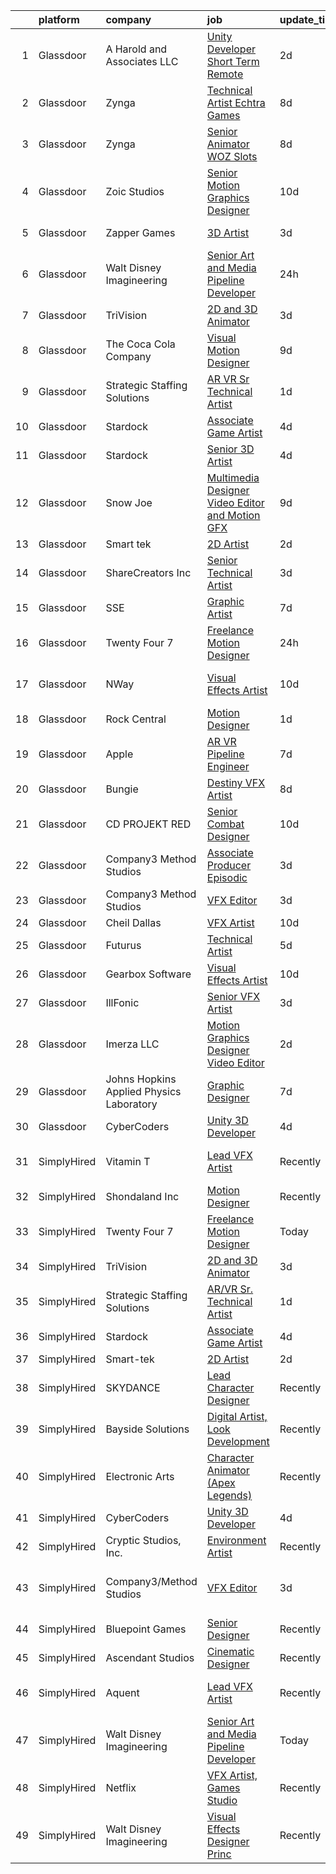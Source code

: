 

|    | platform    | company                                  | job                                                                                                                                                                                                                                                                                                                                                                                                                                                                                                                                                                                                                                                                                                                                                                                                                                                                                                                                                                                                                                                                                                                                                                                                                                                                                                                                                         | update_time   | location                     |
|---:|:------------|:-----------------------------------------|:------------------------------------------------------------------------------------------------------------------------------------------------------------------------------------------------------------------------------------------------------------------------------------------------------------------------------------------------------------------------------------------------------------------------------------------------------------------------------------------------------------------------------------------------------------------------------------------------------------------------------------------------------------------------------------------------------------------------------------------------------------------------------------------------------------------------------------------------------------------------------------------------------------------------------------------------------------------------------------------------------------------------------------------------------------------------------------------------------------------------------------------------------------------------------------------------------------------------------------------------------------------------------------------------------------------------------------------------------------|:--------------|:-----------------------------|
|  1 | Glassdoor   | A  Harold and Associates  LLC            | [Unity Developer  Short Term Remote ](https://www.glassdoor.com/partner/jobListing.htm?pos=129&ao=1136043&s=58&guid=00000181518ce360a4785c8a1d7df10a&src=GD_JOB_AD&t=SR&vt=w&ea=1&cs=1_b9d43123&cb=1654930597036&jobListingId=1007925954105&jrtk=3-0-1g58opos5r0r7801-1g58oposhpkgu800-1e796db64d10e7f9-)                                                                                                                                                                                                                                                                                                                                                                                                                                                                                                                                                                                                                                                                                                                                                                                                                                                                                                                                                                                                                                                   | 2d            | Jacksonville, FL             |
|  2 | Glassdoor   | Zynga                                    | [Technical Artist   Echtra Games](https://www.glassdoor.com/partner/jobListing.htm?pos=117&ao=1136043&s=58&guid=00000181518ce360a4785c8a1d7df10a&src=GD_JOB_AD&t=SR&vt=w&cs=1_96458564&cb=1654930597036&jobListingId=1007913992622&jrtk=3-0-1g58opos5r0r7801-1g58oposhpkgu800-b359a468225a3754-)                                                                                                                                                                                                                                                                                                                                                                                                                                                                                                                                                                                                                                                                                                                                                                                                                                                                                                                                                                                                                                                            | 8d            | San Francisco, CA            |
|  3 | Glassdoor   | Zynga                                    | [Senior Animator   WOZ Slots](https://www.glassdoor.com/partner/jobListing.htm?pos=116&ao=1136043&s=58&guid=00000181518ce360a4785c8a1d7df10a&src=GD_JOB_AD&t=SR&vt=w&cs=1_ad0c7c05&cb=1654930597034&jobListingId=1007914666238&jrtk=3-0-1g58opos5r0r7801-1g58oposhpkgu800-39a5d3eafd938210-)                                                                                                                                                                                                                                                                                                                                                                                                                                                                                                                                                                                                                                                                                                                                                                                                                                                                                                                                                                                                                                                                | 8d            | Chicago, IL                  |
|  4 | Glassdoor   | Zoic Studios                             | [Senior Motion Graphics Designer](https://www.glassdoor.com/partner/jobListing.htm?pos=124&ao=1136043&s=58&guid=00000181518ce360a4785c8a1d7df10a&src=GD_JOB_AD&t=SR&vt=w&ea=1&cs=1_209a2ba4&cb=1654930597035&jobListingId=1007907693991&jrtk=3-0-1g58opos5r0r7801-1g58oposhpkgu800-b39aac3e85ed8310-)                                                                                                                                                                                                                                                                                                                                                                                                                                                                                                                                                                                                                                                                                                                                                                                                                                                                                                                                                                                                                                                       | 10d           | Remote                       |
|  5 | Glassdoor   | Zapper Games                             | [3D Artist](https://www.glassdoor.com/partner/jobListing.htm?pos=109&ao=1136043&s=58&guid=00000181518ce360a4785c8a1d7df10a&src=GD_JOB_AD&t=SR&vt=w&cs=1_eeca3065&cb=1654930597032&jobListingId=1007923638550&jrtk=3-0-1g58opos5r0r7801-1g58oposhpkgu800-92a68e384079e975-)                                                                                                                                                                                                                                                                                                                                                                                                                                                                                                                                                                                                                                                                                                                                                                                                                                                                                                                                                                                                                                                                                  | 3d            | Morrisville, NC              |
|  6 | Glassdoor   | Walt Disney Imagineering                 | [Senior Art and Media Pipeline Developer](https://www.glassdoor.com/partner/jobListing.htm?pos=104&ao=1110586&s=58&guid=00000181518ce360a4785c8a1d7df10a&src=GD_JOB_AD&t=SR&vt=w&cs=1_5392233a&cb=1654930597031&jobListingId=1007932656587&cpc=32EE424DE2B657EB&jrtk=3-0-1g58opos5r0r7801-1g58oposhpkgu800-83fcc367dbf135cc--6NYlbfkN0DAFTyt7pbDCC2JPO79CSdi1dIb81yjczP5qsKcZIxgiRd1qisRd4re16D_VG3-wzXG57puhitRuevPOJK4-wjNVoZHqLClS8YisrpDUNtzZNXryBsFlDOdOwocFpZIOtKpxeprGMTN07mJw_KRPWjuAxQ2XrtTjftScjLJBQ-ezjAJPRFPMRVo4rQDdA_6QP0Sq94ZFhX8nO3e1u_mrsggD7JqbNsBX-Imd9Tg0i0qDWRhpe0PSbmAWN2nq15g9uXSancT26He3uvrjI1gGjtDw0KKlkfh-8Gflk83XNh3M2b1c8O8WJtFH-SqMK_P3CN7rbMwVXgyHV-kLhIIQE5tK9d8rw_dThnWyTTtjNpO5RtU21bqLc2C_y7XMC8va1zQiofNGj7KvhMegTb_XmfbqA4gH2tFpMwlw5_-XU4aQpndSTCjSSl_WfYUb3ZlK1Sp9XMjuZmEog%3D%3D)                                                                                                                                                                                                                                                                                                                                                                                                                                                                                                                                   | 24h           | Layton, UT                   |
|  7 | Glassdoor   | TriVision                                | [2D and 3D Animator](https://www.glassdoor.com/partner/jobListing.htm?pos=101&ao=1110586&s=58&guid=00000181518ce360a4785c8a1d7df10a&src=GD_JOB_AD&t=SR&vt=w&ea=1&cs=1_b169dddd&cb=1654930597031&jobListingId=1007923493054&cpc=26740BCDE5E48596&jrtk=3-0-1g58opos5r0r7801-1g58oposhpkgu800-6f14346ff64f8c7f--6NYlbfkN0AWrIIzWEwcoHTcDGLwRb9jcH-4OYeEvl2aQOa1hz5tZniwjen0Mq8fmCq01Knph2PQMC5AgdxDFo7v09Q3O21P7an5kRL4Twfii2FVi7YSe2xmxKfCcNqrGgxYJNsSRbWD7vMa5LbWAdknHSPvtmp4kyHp0XSGkAAocuLar0-wsMpxOYdHyRnAHzUZ66pHbsxeLUCZMbCXrcTOsCt2dsSi3r-jRm0FHXFiPUJRIPi_U2_aS_yE_gouuSdLVji5hiKNSEWbU6tzkc-MeRK7Z_QwDKSgenU3zNJu775sGR_XW9eulW_iguRTadGuCEeF_C_pf-0NtQ3jTmID04OptzibtwlifK4v2dBVMn2QGY_f-l1jTSm9KSXHgXF07Sd3kv3hMZZMgMX8letVqq81tblqGIwR-L3dFegtHBDunJntMgFnSpcEuxU5z9XQlok8SI6efrvrL5hBFewagWjKMZMJVJG2Nv-Zpt08Iqv8KstbWqqf6587b1Qs)                                                                                                                                                                                                                                                                                                                                                                                                                                                                                                               | 3d            | Chantilly, VA                |
|  8 | Glassdoor   | The Coca Cola Company                    | [Visual Motion Designer](https://www.glassdoor.com/partner/jobListing.htm?pos=111&ao=1136043&s=58&guid=00000181518ce360a4785c8a1d7df10a&src=GD_JOB_AD&t=SR&vt=w&cs=1_72b3d93b&cb=1654930597032&jobListingId=1007909030703&jrtk=3-0-1g58opos5r0r7801-1g58oposhpkgu800-6249d2c6d5ddb89c-)                                                                                                                                                                                                                                                                                                                                                                                                                                                                                                                                                                                                                                                                                                                                                                                                                                                                                                                                                                                                                                                                     | 9d            | Atlanta, GA                  |
|  9 | Glassdoor   | Strategic Staffing Solutions             | [AR VR Sr  Technical Artist](https://www.glassdoor.com/partner/jobListing.htm?pos=102&ao=1110586&s=58&guid=00000181518ce360a4785c8a1d7df10a&src=GD_JOB_AD&t=SR&vt=w&ea=1&cs=1_bf23200c&cb=1654930597031&jobListingId=1007929569605&cpc=F5E96E35A1725171&jrtk=3-0-1g58opos5r0r7801-1g58oposhpkgu800-1b2dc3804b4d986e--6NYlbfkN0CB4h_TpqywgMPZecH4V9H9bCqyxawBCNsXMflKEtNjwLwtboGeSLVS3mTxbIdAhmMGzn4FEaU5kXmBstSJiJErBvEejXVAtZGR0oqPiEVNPcK3Uclj1SALHcDGb4-PYzpCL7RFVY3DP12FTDHL4XU7w3uje3Q8a5fWgjhggnJ6j8FgP2Xhd80RWND3yJrW0gbgLD_-G5ZVqWHF3b8GMsDqZ1R_uttyKp7asjJILqgUHjZ-BZcDWCADPmCP53Y2_1-Kv3KjafPzfIoqaaizoadL0KLqp_kxM0s687nwCWEynOWUXtCwnz3Nmh4FhzJo0GFozD489x1PcRw0CW142Ygrf0ZLm3mMDKYg1ab0vZbd8CReC8CL3t7oiVsJ4qKsp3uM_XK-0kGDnvexlp0gfcT1u6uzTz4OsO0ma5zoLGqlBw-p22ySvuwmAIaOC3oNGI_yIQ-BlEOiKolHFCPqP5MrlVgvUZ1RCF1gzK0_9Jske68xBuR56wgWGvdeB7lDvnYQsa3rUMH7yLHV38Lizl8UgYC3YSUMrBc%3D)                                                                                                                                                                                                                                                                                                                                                                                                                                                         | 1d            | Remote                       |
| 10 | Glassdoor   | Stardock                                 | [Associate Game Artist](https://www.glassdoor.com/partner/jobListing.htm?pos=110&ao=1136043&s=58&guid=00000181518ce360a4785c8a1d7df10a&src=GD_JOB_AD&t=SR&vt=w&ea=1&cs=1_4d7848bd&cb=1654930597032&jobListingId=1007922211857&jrtk=3-0-1g58opos5r0r7801-1g58oposhpkgu800-21858a99e1df3e9a-)                                                                                                                                                                                                                                                                                                                                                                                                                                                                                                                                                                                                                                                                                                                                                                                                                                                                                                                                                                                                                                                                 | 4d            | Plymouth, MI                 |
| 11 | Glassdoor   | Stardock                                 | [Senior 3D Artist](https://www.glassdoor.com/partner/jobListing.htm?pos=130&ao=1136043&s=58&guid=00000181518ce360a4785c8a1d7df10a&src=GD_JOB_AD&t=SR&vt=w&ea=1&cs=1_a9fa05c8&cb=1654930597036&jobListingId=1007922211429&jrtk=3-0-1g58opos5r0r7801-1g58oposhpkgu800-64136ada0d69eb5f-)                                                                                                                                                                                                                                                                                                                                                                                                                                                                                                                                                                                                                                                                                                                                                                                                                                                                                                                                                                                                                                                                      | 4d            | Plymouth, MI                 |
| 12 | Glassdoor   | Snow Joe                                 | [Multimedia Designer   Video Editor and Motion GFX](https://www.glassdoor.com/partner/jobListing.htm?pos=126&ao=1136043&s=58&guid=00000181518ce360a4785c8a1d7df10a&src=GD_JOB_AD&t=SR&vt=w&cs=1_21775976&cb=1654930597036&jobListingId=1007910100343&jrtk=3-0-1g58opos5r0r7801-1g58oposhpkgu800-208a6b042dfd2601-)                                                                                                                                                                                                                                                                                                                                                                                                                                                                                                                                                                                                                                                                                                                                                                                                                                                                                                                                                                                                                                          | 9d            | Hoboken, NJ                  |
| 13 | Glassdoor   | Smart tek                                | [2D Artist](https://www.glassdoor.com/partner/jobListing.htm?pos=103&ao=1110586&s=58&guid=00000181518ce360a4785c8a1d7df10a&src=GD_JOB_AD&t=SR&vt=w&ea=1&cs=1_623492fe&cb=1654930597032&jobListingId=1007926539829&cpc=39A4E8CE329AB187&jrtk=3-0-1g58opos5r0r7801-1g58oposhpkgu800-a94aabdde8f78f86--6NYlbfkN0DP7N_JgDagYY8-Mk0WwzF0Q0gIEsWRfzc2JbQn8QKLxI5WINWVnLWau4r_adrYk_08nopmky6Yp9KXowhxiUrOn7TbAJEr6jRYi4l_eSgzSUpbVxlzj68TqKGwwwFb2TToCx1ALHckjtar26PQYrbpVTsVb9J0ZlsFx66Vl5tNLkfXJg01BTuIycT2f4d_rjKwflo0sfkh91llsQdeOvmgIkHeUVCGg2pNq5n9qezRignmznCJCS61BQTxI7pFbss71aOoZE24qQSkk77Ww-qUk9Z-BjtSZiazXcTNZy_emKOCETznfrGv7NMGlJ2lMThRX8T7jIqTRB7CHWeIqkLTDxK96JmyCcd44HweRnUTGTP6xmZvyVzuxv95TBiIVmsNsfuK5j-I7sv0UJBcYkxBOsGE7yzI08SSWYNi3lZHCc2oNl19j5qMQI5xBqxfM60JIooQckeHtoCOVIHHjP37GknXgJT4a0YSaopQ1QmFJXFlIRIUzOGP)                                                                                                                                                                                                                                                                                                                                                                                                                                                                                                                        | 2d            | Duluth, GA                   |
| 14 | Glassdoor   | ShareCreators Inc                        | [Senior Technical Artist](https://www.glassdoor.com/partner/jobListing.htm?pos=127&ao=1136043&s=58&guid=00000181518ce360a4785c8a1d7df10a&src=GD_JOB_AD&t=SR&vt=w&ea=1&cs=1_92bc6526&cb=1654930597036&jobListingId=1007923772799&jrtk=3-0-1g58opos5r0r7801-1g58oposhpkgu800-a0860884fe1a9510-)                                                                                                                                                                                                                                                                                                                                                                                                                                                                                                                                                                                                                                                                                                                                                                                                                                                                                                                                                                                                                                                               | 3d            | Remote                       |
| 15 | Glassdoor   | SSE                                      | [Graphic Artist](https://www.glassdoor.com/partner/jobListing.htm?pos=128&ao=1136043&s=58&guid=00000181518ce360a4785c8a1d7df10a&src=GD_JOB_AD&t=SR&vt=w&ea=1&cs=1_f6346c64&cb=1654930597036&jobListingId=1007916270275&jrtk=3-0-1g58opos5r0r7801-1g58oposhpkgu800-d088b9a833fc76d4-)                                                                                                                                                                                                                                                                                                                                                                                                                                                                                                                                                                                                                                                                                                                                                                                                                                                                                                                                                                                                                                                                        | 7d            | Saint Louis, MO              |
| 16 | Glassdoor   | Twenty Four 7                            | [Freelance Motion Designer](https://www.glassdoor.com/partner/jobListing.htm?pos=107&ao=1136043&s=58&guid=00000181518ce360a4785c8a1d7df10a&src=GD_JOB_AD&t=SR&vt=w&cs=1_a88bc233&cb=1654930597032&jobListingId=1007932732558&jrtk=3-0-1g58opos5r0r7801-1g58oposhpkgu800-4262249da82cfccc-)                                                                                                                                                                                                                                                                                                                                                                                                                                                                                                                                                                                                                                                                                                                                                                                                                                                                                                                                                                                                                                                                  | 24h           | Portland, OR                 |
| 17 | Glassdoor   | NWay                                     | [Visual Effects Artist](https://www.glassdoor.com/partner/jobListing.htm?pos=119&ao=1136043&s=58&guid=00000181518ce360a4785c8a1d7df10a&src=GD_JOB_AD&t=SR&vt=w&ea=1&cs=1_30a43cc4&cb=1654930597037&jobListingId=1007906403680&jrtk=3-0-1g58opos5r0r7801-1g58oposhpkgu800-1d6072695215c2d0-)                                                                                                                                                                                                                                                                                                                                                                                                                                                                                                                                                                                                                                                                                                                                                                                                                                                                                                                                                                                                                                                                 | 10d           | San Francisco, CA            |
| 18 | Glassdoor   | Rock Central                             | [Motion Designer](https://www.glassdoor.com/partner/jobListing.htm?pos=108&ao=1136043&s=58&guid=00000181518ce360a4785c8a1d7df10a&src=GD_JOB_AD&t=SR&vt=w&cs=1_f8526386&cb=1654930597032&jobListingId=1007928332112&jrtk=3-0-1g58opos5r0r7801-1g58oposhpkgu800-1e000492b5f20891-)                                                                                                                                                                                                                                                                                                                                                                                                                                                                                                                                                                                                                                                                                                                                                                                                                                                                                                                                                                                                                                                                            | 1d            | Detroit, MI                  |
| 19 | Glassdoor   | Apple                                    | [AR VR Pipeline Engineer](https://www.glassdoor.com/partner/jobListing.htm?pos=105&ao=1110586&s=58&guid=00000181518ce360a4785c8a1d7df10a&src=GD_JOB_AD&t=SR&vt=w&cs=1_9f3c295e&cb=1654930597031&jobListingId=1007917012962&cpc=334ABAF5D42DC775&jrtk=3-0-1g58opos5r0r7801-1g58oposhpkgu800-133eb62d795134b8--6NYlbfkN0BvKrLyj5gPmtZO9T8euul8TCxuuKNOtzRJOomxnwSEodTz2Bc-sPZl1dBMH13w-jPgyhYajQM8u_w_EcCdldveNDjPZBuSqNd8Yvm_XALYH3Zis_HsqaLOPnhOwy-KstjkGkRjPb-QWrn3alXPuJ3W_mYVcstUhLIxQQJpp66n438RxzrSmy64wxPuzCTa9Ry376BtakXm2I1iXHCma3f333w6WlurhfF-BHSnSe-9u-81bHmtbD123HGra42hB-Qq93Rax_cHrqCgQNCkWh6YGNRA9aOBVMuQrhkJDNF4IYDMXymk8i9Q-iWS2dKazd45yY1haAAUiKYWWpGLpnOx5Rsqem3ds27z9-dX0wc1i8OycqaftnagNOXqzMdORT5wvgJKJ2B1cfI0UvSOYakK_4mggzHBomm3K6zmi33mvxl-MMtn34u2F0C49r8uMOukCJwQMGryvzE5NTdDOVtxGE9SCu3IkpzdWeyyGBObVv81Foh-2LGjUsM0ocbWvogrCpdfku4jjMhBdE-RshIT0b8kx08iDckpnybPEvSWZp-8AqUloN2rQeEwxshvuD3h4AOtPumK9E92jE7mdJHJuk-9yPLzk3bP8fcHD-jVq-In2_eb7M2_mKydW4UjyOfmICcGhZLxMrS37lELaACkkp9-I_RCUqAdpRshJC6i6w99qHJsthQH9FTx4rrQDYDhM2XeeZIp6qjbH_ags9cCbAKFucoCTtDrc5DYwbZoLokTnt_P9iealcid-2ub-m6Blx19kc4WK8jb7WHqF5RqApJcsAzoG6nuz1Fxp2_bz_BCRJJZEycPthUeGZug3pLxcx3uLkgZxRPFxRqtHrfQK8kxDUGRI_-HSMPa4e301DFe-2niZ-kKF7XLQihp4LhaYYeRG34TPdCboJVeyeibZSECfUe6UOMnju9brsJBcMwav36mDqVkjIIZqDlUPf5t0DoUEXfzIg%3D%3D)                   | 7d            | Seattle, WA                  |
| 20 | Glassdoor   | Bungie                                   | [Destiny VFX Artist](https://www.glassdoor.com/partner/jobListing.htm?pos=118&ao=1136043&s=58&guid=00000181518ce360a4785c8a1d7df10a&src=GD_JOB_AD&t=SR&vt=w&ea=1&cs=1_71a31325&cb=1654930597035&jobListingId=1007914521091&jrtk=3-0-1g58opos5r0r7801-1g58oposhpkgu800-f2354eda0b008c11-)                                                                                                                                                                                                                                                                                                                                                                                                                                                                                                                                                                                                                                                                                                                                                                                                                                                                                                                                                                                                                                                                    | 8d            | Bellevue, WA                 |
| 21 | Glassdoor   | CD PROJEKT RED                           | [Senior Combat Designer](https://www.glassdoor.com/partner/jobListing.htm?pos=113&ao=1136043&s=58&guid=00000181518ce360a4785c8a1d7df10a&src=GD_JOB_AD&t=SR&vt=w&ea=1&cs=1_308131b8&cb=1654930597032&jobListingId=1007907673245&jrtk=3-0-1g58opos5r0r7801-1g58oposhpkgu800-f0e81066aaac5e79-)                                                                                                                                                                                                                                                                                                                                                                                                                                                                                                                                                                                                                                                                                                                                                                                                                                                                                                                                                                                                                                                                | 10d           | Boston, MA                   |
| 22 | Glassdoor   | Company3 Method Studios                  | [Associate Producer  Episodic](https://www.glassdoor.com/partner/jobListing.htm?pos=114&ao=1136043&s=58&guid=00000181518ce360a4785c8a1d7df10a&src=GD_JOB_AD&t=SR&vt=w&ea=1&cs=1_a4137979&cb=1654930597034&jobListingId=1007925056179&jrtk=3-0-1g58opos5r0r7801-1g58oposhpkgu800-3a53dd2f2b2c9695-)                                                                                                                                                                                                                                                                                                                                                                                                                                                                                                                                                                                                                                                                                                                                                                                                                                                                                                                                                                                                                                                          | 3d            | Santa Monica, CA             |
| 23 | Glassdoor   | Company3 Method Studios                  | [VFX Editor](https://www.glassdoor.com/partner/jobListing.htm?pos=122&ao=1136043&s=58&guid=00000181518ce360a4785c8a1d7df10a&src=GD_JOB_AD&t=SR&vt=w&ea=1&cs=1_fdab9144&cb=1654930597035&jobListingId=1007923008494&jrtk=3-0-1g58opos5r0r7801-1g58oposhpkgu800-1a313e9d2211dade-)                                                                                                                                                                                                                                                                                                                                                                                                                                                                                                                                                                                                                                                                                                                                                                                                                                                                                                                                                                                                                                                                            | 3d            | Santa Monica, CA             |
| 24 | Glassdoor   | Cheil Dallas                             | [VFX Artist](https://www.glassdoor.com/partner/jobListing.htm?pos=120&ao=1136043&s=58&guid=00000181518ce360a4785c8a1d7df10a&src=GD_JOB_AD&t=SR&vt=w&ea=1&cs=1_2702ce49&cb=1654930597035&jobListingId=1007905103023&jrtk=3-0-1g58opos5r0r7801-1g58oposhpkgu800-722744735316398a-)                                                                                                                                                                                                                                                                                                                                                                                                                                                                                                                                                                                                                                                                                                                                                                                                                                                                                                                                                                                                                                                                            | 10d           | Plano, TX                    |
| 25 | Glassdoor   | Futurus                                  | [Technical Artist](https://www.glassdoor.com/partner/jobListing.htm?pos=125&ao=1136043&s=58&guid=00000181518ce360a4785c8a1d7df10a&src=GD_JOB_AD&t=SR&vt=w&cs=1_4d7a155c&cb=1654930597036&jobListingId=1007919964346&jrtk=3-0-1g58opos5r0r7801-1g58oposhpkgu800-212f0c6d063a93c8-)                                                                                                                                                                                                                                                                                                                                                                                                                                                                                                                                                                                                                                                                                                                                                                                                                                                                                                                                                                                                                                                                           | 5d            | Atlanta, GA                  |
| 26 | Glassdoor   | Gearbox Software                         | [Visual Effects Artist](https://www.glassdoor.com/partner/jobListing.htm?pos=123&ao=1136043&s=58&guid=00000181518ce360a4785c8a1d7df10a&src=GD_JOB_AD&t=SR&vt=w&ea=1&cs=1_1b0e0b0d&cb=1654930597035&jobListingId=1007907452012&jrtk=3-0-1g58opos5r0r7801-1g58oposhpkgu800-645c44b0e4603573-)                                                                                                                                                                                                                                                                                                                                                                                                                                                                                                                                                                                                                                                                                                                                                                                                                                                                                                                                                                                                                                                                 | 10d           | Frisco, TX                   |
| 27 | Glassdoor   | IllFonic                                 | [Senior VFX Artist](https://www.glassdoor.com/partner/jobListing.htm?pos=121&ao=1136043&s=58&guid=00000181518ce360a4785c8a1d7df10a&src=GD_JOB_AD&t=SR&vt=w&ea=1&cs=1_60445546&cb=1654930597035&jobListingId=1007924740583&jrtk=3-0-1g58opos5r0r7801-1g58oposhpkgu800-85556e7476d49878-)                                                                                                                                                                                                                                                                                                                                                                                                                                                                                                                                                                                                                                                                                                                                                                                                                                                                                                                                                                                                                                                                     | 3d            | Remote                       |
| 28 | Glassdoor   | Imerza  LLC                              | [Motion Graphics Designer Video Editor](https://www.glassdoor.com/partner/jobListing.htm?pos=112&ao=1136043&s=58&guid=00000181518ce360a4785c8a1d7df10a&src=GD_JOB_AD&t=SR&vt=w&ea=1&cs=1_af9008e4&cb=1654930597032&jobListingId=1007925698680&jrtk=3-0-1g58opos5r0r7801-1g58oposhpkgu800-288a4a26fca535c9-)                                                                                                                                                                                                                                                                                                                                                                                                                                                                                                                                                                                                                                                                                                                                                                                                                                                                                                                                                                                                                                                 | 2d            | Sarasota, FL                 |
| 29 | Glassdoor   | Johns Hopkins Applied Physics Laboratory | [Graphic Designer](https://www.glassdoor.com/partner/jobListing.htm?pos=115&ao=1136043&s=58&guid=00000181518ce360a4785c8a1d7df10a&src=GD_JOB_AD&t=SR&vt=w&cs=1_c78e537e&cb=1654930597034&jobListingId=1007915450048&jrtk=3-0-1g58opos5r0r7801-1g58oposhpkgu800-21f09bc4b8f9cace-)                                                                                                                                                                                                                                                                                                                                                                                                                                                                                                                                                                                                                                                                                                                                                                                                                                                                                                                                                                                                                                                                           | 7d            | Laurel, MD                   |
| 30 | Glassdoor   | CyberCoders                              | [Unity 3D Developer](https://www.glassdoor.com/partner/jobListing.htm?pos=106&ao=1110586&s=58&guid=00000181518ce360a4785c8a1d7df10a&src=GD_JOB_AD&t=SR&vt=w&ea=1&cs=1_d3824cb4&cb=1654930597032&jobListingId=1007921376127&cpc=6FC5BA77C9A4CD78&jrtk=3-0-1g58opos5r0r7801-1g58oposhpkgu800-e489e7b13910dac4--6NYlbfkN0CpFJQzrgRR8WqXWK1qKKEqALWJw739KlKqr2H-MSI4eoBlI4EFrmor2FYZMP3muM2VgUn4O0eHQRhGXCBzvqR1uHpPGUlZZ1-l5SfFdhWs7v3gbawZLmbfHtcZOypwnqWnufPbvo1Gj-g5ARsM4PPO_gWTvYtcMm-gmegoCFeWrBQqIuTFCvMS9wHOH_enahEzYkuZZaOKxkFesVALFQm71Ws0jH1NJuwpqn5qV6s2HqkfCJposZyWqb146di1WZ2qDnmla58NRnHsf_eqV_txXGtmG9smTnqhPNy69NhrMe5BUb9KKkRSB2S5q2nij_L39BEHRomct_OIkpFkFqhwhdWaGWXItzY8vbRoJ18m8CNNMOBzrij0kMIvM2qUgWSMIK3ceb4M_NDVtYOmUaNV7ASzOX77pBeHkQZxChhgtn104yJsNHgTfSd-HtPADw0hjkdgtVXRyECe5rJ4znHCD54iD3W8fvpegGkS-453V0iBe2Vfz2kgCQpKF6eXg73-dDf8dQqRClDDrW2HZqzmL6RnKaHsreD7lieMm-TA6rF3mv6pMHfA5BCIW6rKH0lXbr6hvW_D3Io_OhDZx6ZOGDP1bUOQHRofPeMf6yJ4A7Sl41ADrumyAMJh-1nHOWphNKKRhxgwC6j7_CT_0n7FrWfmb9HBoEwPlTm39OQM0ansy4p7IKNSF7PIxiPaj3-ixJoOeyDrvPk5_MjvMRVzJuibsQAFcTXe9-2h0grRjjyxA61YlwJBCpj8rrJeVBlmwetcVjm46ZVbVrWXRNdL_XfehMKl7pJn7GXgAZ86bNOK21TeEz9hT9QlicjcLsbIajBwXVIskdzrXXHTewkxVxbXQQHeaX3J1O8MuhodoP_nq1Gck2Dm50wJTYWEQRJpzxP8b7go3JKF8kJBNiHPHfyecfVyk-N5PpZ5rHhaZmdhVupXtOt3vdgUK7lNo1UbHdkFH6m-WcO-Iqm_Op9DLUrYDknDvhk%3D) | 4d            | Los Angeles, CA              |
| 31 | SimplyHired | Vitamin T                                | [Lead VFX Artist](https://www.simplyhired.com/job/ftsXkTp0wzSFhsyYtMgkslB_50lFl9GuGoa77lrR0gb9kKrA70dpSA?q=vfx+designer)                                                                                                                                                                                                                                                                                                                                                                                                                                                                                                                                                                                                                                                                                                                                                                                                                                                                                                                                                                                                                                                                                                                                                                                                                                    | Recently      | San Francisco, CA            |
| 32 | SimplyHired | Shondaland Inc                           | [Motion Designer](https://www.simplyhired.com/job/-BUZUXjjFfHWiP2DE5feesDWvuMtOPWFb8O1LHZihYlKNiD2xD0k5w?q=vfx+designer)                                                                                                                                                                                                                                                                                                                                                                                                                                                                                                                                                                                                                                                                                                                                                                                                                                                                                                                                                                                                                                                                                                                                                                                                                                    | Recently      | Los Angeles, CA              |
| 33 | SimplyHired | Twenty Four 7                            | [Freelance Motion Designer](https://www.simplyhired.com/job/qpEL7gCEQwVdJDb2-62Fa8DesEGaEI9lBbieC7-riNE09hBWKP0vIw?q=vfx+designer)                                                                                                                                                                                                                                                                                                                                                                                                                                                                                                                                                                                                                                                                                                                                                                                                                                                                                                                                                                                                                                                                                                                                                                                                                          | Today         | Portland, OR                 |
| 34 | SimplyHired | TriVision                                | [2D and 3D Animator](https://www.simplyhired.com/job/J5nhrBheE2HQGMyc_XmwYcWNyAO0Peg7M1rqor5G6JGdRpINw8u_5g?q=vfx+designer)                                                                                                                                                                                                                                                                                                                                                                                                                                                                                                                                                                                                                                                                                                                                                                                                                                                                                                                                                                                                                                                                                                                                                                                                                                 | 3d            | Chantilly, VA                |
| 35 | SimplyHired | Strategic Staffing Solutions             | [AR/VR Sr. Technical Artist](https://www.simplyhired.com/job/9wa4dVoi8IdGXxk2fximeuqULXBgrXbP3fVUV2S6t3pNpmJ6P3E9yw?q=vfx+designer)                                                                                                                                                                                                                                                                                                                                                                                                                                                                                                                                                                                                                                                                                                                                                                                                                                                                                                                                                                                                                                                                                                                                                                                                                         | 1d            | Remote                       |
| 36 | SimplyHired | Stardock                                 | [Associate Game Artist](https://www.simplyhired.com/job/LELCaOAydBqa1RBtPNwjFfv7QygAr3IrFYpD0idEFwZyPR6sMDSWwQ?q=vfx+designer)                                                                                                                                                                                                                                                                                                                                                                                                                                                                                                                                                                                                                                                                                                                                                                                                                                                                                                                                                                                                                                                                                                                                                                                                                              | 4d            | Plymouth, MI                 |
| 37 | SimplyHired | Smart-tek                                | [2D Artist](https://www.simplyhired.com/job/xuboe7C5Q0up7yi0Bm759-yG_-gPeJ_LlyZCFBjcCPJSWHMPUgDSSw?q=vfx+designer)                                                                                                                                                                                                                                                                                                                                                                                                                                                                                                                                                                                                                                                                                                                                                                                                                                                                                                                                                                                                                                                                                                                                                                                                                                          | 2d            | Duluth, GA                   |
| 38 | SimplyHired | SKYDANCE                                 | [Lead Character Designer](https://www.simplyhired.com/job/WJIO-yU5fx8fKoUwrPCugG8gtfi7K5nUxrZEFJ59hf42xdyphT_Zlg?q=vfx+designer)                                                                                                                                                                                                                                                                                                                                                                                                                                                                                                                                                                                                                                                                                                                                                                                                                                                                                                                                                                                                                                                                                                                                                                                                                            | Recently      | Los Angeles, CA              |
| 39 | SimplyHired | Bayside Solutions                        | [Digital Artist, Look Development](https://www.simplyhired.com/job/Fm-2iIcyJnLeL0aRhsyXEoCxsEyHUONfo-5aMXUWCJPIHrC9ajIwwA?q=vfx+designer)                                                                                                                                                                                                                                                                                                                                                                                                                                                                                                                                                                                                                                                                                                                                                                                                                                                                                                                                                                                                                                                                                                                                                                                                                   | Recently      | Sunnyvale, CA                |
| 40 | SimplyHired | Electronic Arts                          | [Character Animator (Apex Legends)](https://www.simplyhired.com/job/gIyCJPsBEVMutB2VyBNFWSU2d1XJSdJhK4_i5UxZ_789NVLq9IOaNA?q=vfx+designer)                                                                                                                                                                                                                                                                                                                                                                                                                                                                                                                                                                                                                                                                                                                                                                                                                                                                                                                                                                                                                                                                                                                                                                                                                  | Recently      | Los Angeles, CA              |
| 41 | SimplyHired | CyberCoders                              | [Unity 3D Developer](https://www.simplyhired.com/job/n1UBXFgjiD-jFVaDsHiNY49RblF1xJGCkVkOyhXa3E1bSW_Pp-btkw?q=vfx+designer)                                                                                                                                                                                                                                                                                                                                                                                                                                                                                                                                                                                                                                                                                                                                                                                                                                                                                                                                                                                                                                                                                                                                                                                                                                 | 4d            | Los Angeles, CA              |
| 42 | SimplyHired | Cryptic Studios, Inc.                    | [Environment Artist](https://www.simplyhired.com/job/FYmzSyBnCi1C_iuWctEs9v9s5Cw1lzmc_hWl-01sdyU1OUh1fRsXkw?q=vfx+designer)                                                                                                                                                                                                                                                                                                                                                                                                                                                                                                                                                                                                                                                                                                                                                                                                                                                                                                                                                                                                                                                                                                                                                                                                                                 | Recently      | Los Gatos, CA                |
| 43 | SimplyHired | Company3/Method Studios                  | [VFX Editor](https://www.simplyhired.com/job/iH5o2iFHmMy09ziTGKBcxGBLaXKQ3gsobdyxnZ6ZuSJ8FQQ36Cx3mg?q=vfx+designer)                                                                                                                                                                                                                                                                                                                                                                                                                                                                                                                                                                                                                                                                                                                                                                                                                                                                                                                                                                                                                                                                                                                                                                                                                                         | 3d            | Santa Monica, CA +1 location |
| 44 | SimplyHired | Bluepoint Games                          | [Senior Designer](https://www.simplyhired.com/job/9eRdtg9ksSZK8slAYEo4EMrlj5OXAWuh0xuE6H3uwY2hxBV9RtOwOQ?q=vfx+designer)                                                                                                                                                                                                                                                                                                                                                                                                                                                                                                                                                                                                                                                                                                                                                                                                                                                                                                                                                                                                                                                                                                                                                                                                                                    | Recently      | Austin, TX                   |
| 45 | SimplyHired | Ascendant Studios                        | [Cinematic Designer](https://www.simplyhired.com/job/zygCMaVA2ARaSoXCZ9SG4nX8EOauT8LJsiPwOqf6ZR0PVz2PSVwgGw?q=vfx+designer)                                                                                                                                                                                                                                                                                                                                                                                                                                                                                                                                                                                                                                                                                                                                                                                                                                                                                                                                                                                                                                                                                                                                                                                                                                 | Recently      | San Rafael, CA               |
| 46 | SimplyHired | Aquent                                   | [Lead VFX Artist](https://www.simplyhired.com/job/z3eFdHTXdqmZsD1mjGYVCSE-d6cjpVtT95D3YvZAkWFtx7Dg_IZpxw?q=vfx+designer)                                                                                                                                                                                                                                                                                                                                                                                                                                                                                                                                                                                                                                                                                                                                                                                                                                                                                                                                                                                                                                                                                                                                                                                                                                    | Recently      | San Francisco, CA            |
| 47 | SimplyHired | Walt Disney Imagineering                 | [Senior Art and Media Pipeline Developer](https://www.simplyhired.com/job/IuRIFKtDadbzfOWR1aYFbJd6VIUVGi5xk1qPu6Jj4D6DdDQzlF0Cyw?q=vfx+designer)                                                                                                                                                                                                                                                                                                                                                                                                                                                                                                                                                                                                                                                                                                                                                                                                                                                                                                                                                                                                                                                                                                                                                                                                            | Today         | Dallas, TX                   |
| 48 | SimplyHired | Netflix                                  | [VFX Artist, Games Studio](https://www.simplyhired.com/job/yZzaIP6yHguF-mhsPAMWt5U0Wg9-ObCmh59cr13zFSViAE3-VUXpSA?q=vfx+designer)                                                                                                                                                                                                                                                                                                                                                                                                                                                                                                                                                                                                                                                                                                                                                                                                                                                                                                                                                                                                                                                                                                                                                                                                                           | Recently      | Remote                       |
| 49 | SimplyHired | Walt Disney Imagineering                 | [Visual Effects Designer Princ](https://www.simplyhired.com/job/OpnsklKiNcZFl1Aq5o1jxZPD17t3UBQbuvDD2U2NN1vPLA-Bno-qmA?q=vfx+designer)                                                                                                                                                                                                                                                                                                                                                                                                                                                                                                                                                                                                                                                                                                                                                                                                                                                                                                                                                                                                                                                                                                                                                                                                                      | Recently      | Glendale, CA                 |